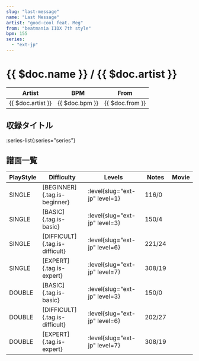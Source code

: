 ```yaml
---
slug: "last-message"
name: "Last Message"
artist: "good-cool feat. Meg"
from: "beatmania IIDX 7th style"
bpm: 155
series:
  - "ext-jp"
---
```


# {{ $doc.name }} / {{ $doc.artist }}

|Artist|BPM|From|
|------|---|----|
|{{ $doc.artist }}|{{ $doc.bpm }}|{{ $doc.from }}|

## 収録タイトル

:series-list{:series="series"}

## 譜面一覧

|PlayStyle|Difficulty|Levels|Notes|Movie|
|---------|----------|------|-----|-----|
|SINGLE|[BEGINNER]{.tag.is-beginner}|:level{slug="ext-jp" level=1}|116/0||
|SINGLE|[BASIC]{.tag.is-basic}|:level{slug="ext-jp" level=3}|150/4||
|SINGLE|[DIFFICULT]{.tag.is-difficult}|:level{slug="ext-jp" level=6}|221/24||
|SINGLE|[EXPERT]{.tag.is-expert}|:level{slug="ext-jp" level=7}|308/19||
|DOUBLE|[BASIC]{.tag.is-basic}|:level{slug="ext-jp" level=3}|150/0||
|DOUBLE|[DIFFICULT]{.tag.is-difficult}|:level{slug="ext-jp" level=6}|202/27||
|DOUBLE|[EXPERT]{.tag.is-expert}|:level{slug="ext-jp" level=7}|308/19||
